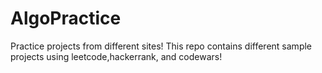 # AlgoPractice
Practice projects from different sites!
This repo contains different sample projects using leetcode,hackerrank, and codewars!
